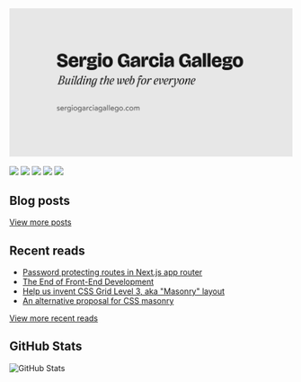 <a href="https://sergiogarciagallego.com">
  <img src="./og.png" alt="Sergio Garcia Gallego – Building the web for everyone" />
</a>

<p><a href="https://sergiogarciagallego.com"><img src="https://img.shields.io/badge/website-181818.svg?&style=for-the-badge" height=24></a> <a href="https://dribbble.com/logbysergio"><img src="https://img.shields.io/badge/dribbble-F6AEE9.svg?&style=for-the-badge&logo=dribbble&logoColor=000000" height=24></a> <a href="https://www.instagram.com/logbysergio"><img src="https://img.shields.io/badge/instagram-8B3BBA.svg?&style=for-the-badge&logo=instagram&logoColor=FFFFFF" height=24 /></a> <a href="https://www.linkedin.com/in/sergio-garcia-gallego/"><img src="https://img.shields.io/badge/linkedin-0B66C2.svg?&style=for-the-badge&logo=linkedin&logoColor=white" height=24 /></a> <a href="https://sergiogarciagallego.com/rss.xml"><img src="https://img.shields.io/badge/RSS-F26522.svg?&style=for-the-badge&logo=rss&logoColor=white" height=24 /></a></p>

## Blog posts

<!-- BLOG-POST-LIST:START -->
<!-- BLOG-POST-LIST:END -->

[View more posts](https://sergiogarciagallego.com/blog)

## Recent reads

- [Password protecting routes in Next.js app router](https://www.semplice.com/how-to-write-case-studies-for-your-portfolio)
- [The End of Front-End Development](https://www.joshwcomeau.com/blog/the-end-of-frontend-development/)
- [Help us invent CSS Grid Level 3, aka "Masonry" layout](https://webkit.org/blog/15269/help-us-invent-masonry-layouts-for-css-grid-level-3/)
- [An alternative proposal for CSS masonry](https://developer.chrome.com/blog/masonry)

[View more recent reads](https://sergiogarciagallego.com/reads)

## GitHub Stats

![GitHub Stats](https://github-readme-stats.vercel.app/api?username=sgarciagallego&amp;show_icons=true)